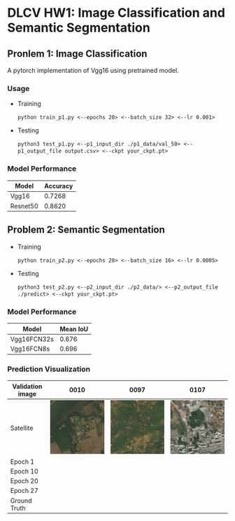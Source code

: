 # DLCV HW1: Image Classification and Semantic Segmentation

## Pronlem 1: Image Classification

A pytorch implementation of Vgg16 using pretrained model.

### Usage

* Training

  ```
  python train_p1.py <--epochs 20> <--batch_size 32> <--lr 0.001>
  ```
* Testing

  ```
  python3 test_p1.py <--p1_input_dir ./p1_data/val_50> <--p1_output_file output.csv> <--ckpt your_ckpt.pt>
  ```

### Model Performance


| Model    | Accuracy |
| ---------- | ---------- |
| Vgg16    | 0.7268   |
| Resnet50 | 0.8620   |

## Problem 2: Semantic Segmentation

* Training

  ```
  python train_p2.py <--epochs 20> <--batch_size 16> <--lr 0.0005>
  ```
* Testing

  ```
  python3 test_p2.py <--p2_input_dir ./p2_data/> <--p2_output_file ./predict> <--ckpt your_ckpt.pt>
  ```

### Model Performance


| Model       | Mean IoU |
| ------------- | ---------- |
| Vgg16FCN32s | 0.676    |
| Vgg16FCN8s  | 0.696    |

### Prediction Visualization


| Validation image | 0010                                                          | 0097                                                          | 0107                                                          |
| ------------------ | --------------------------------------------------------------- | --------------------------------------------------------------- | --------------------------------------------------------------- |
| Satellite        | ![image](image/0010_sat.jpg) | ![image](image/0097_sat.jpg)  |![image](image/0107_sat.jpg)   |
| Epoch 1          |                                                               |                                                               |                                                               |
| Epoch 10         |                                                               |                                                               |                                                               |
| Epoch 20         |                                                               |                                                               |                                                               |
| Epoch 27         |                                                               |                                                               |                                                               |
| Ground Truth     |                                                               |                                                               |                                                               |
